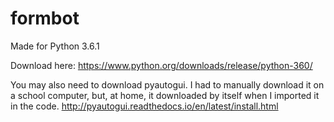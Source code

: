 # formbot

Made for Python 3.6.1

Download here: https://www.python.org/downloads/release/python-360/

You may also need to download pyautogui.
I had to manually download it on a school computer, but, at home, it downloaded by itself when I imported it in the code.
http://pyautogui.readthedocs.io/en/latest/install.html
